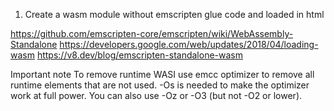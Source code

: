 1. Create a wasm module without emscripten glue code and loaded in html

https://github.com/emscripten-core/emscripten/wiki/WebAssembly-Standalone
https://developers.google.com/web/updates/2018/04/loading-wasm
https://v8.dev/blog/emscripten-standalone-wasm

Important note
To remove runtime WASI use emcc optimizer to remove all runtime elements that are not used.
-Os is needed to make the optimizer work at full power. You can also use -Oz or -O3 (but not -O2 or lower).